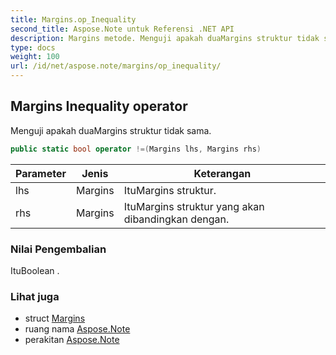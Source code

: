```yaml
---
title: Margins.op_Inequality
second_title: Aspose.Note untuk Referensi .NET API
description: Margins metode. Menguji apakah duaMargins struktur tidak sama.
type: docs
weight: 100
url: /id/net/aspose.note/margins/op_inequality/
---
```

## Margins Inequality operator

Menguji apakah duaMargins struktur tidak sama.

```csharp
public static bool operator !=(Margins lhs, Margins rhs)
```

| Parameter | Jenis | Keterangan |
| --- | --- | --- |
| lhs | Margins | ItuMargins struktur. |
| rhs | Margins | ItuMargins struktur yang akan dibandingkan dengan. |

### Nilai Pengembalian

ItuBoolean .

### Lihat juga

* struct [Margins](../)
* ruang nama [Aspose.Note](../../margins/)
* perakitan [Aspose.Note](../../../)


